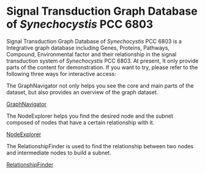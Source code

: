 #  Signal Transduction Graph Database of *Synechocystis* PCC 6803

Signal Transduction Graph Database of *Synechocystis* PCC 6803 is a Integrative graph database including Genes, Proteins, Pathways, Compound, Environmental factor and their relationship in the signal transduction system of *Synechocystis* PCC 6803.
At present, It only provide parts of the content for demonstration. If you want to try, please refer to the following three ways for interactive access:

The GraphNavigator not only helps you see the core and main parts of the dataset, but also provides an overview of the graph dataset.

[GraphNavigator](https://ascaris-equi.github.io/GDLGND/GraphNavigator)

The NodeExplorer helps you find the desired node and the subnet composed of nodes that have a certain relationship with it.

[NodeExplorer](https://ascaris-equi.github.io/GDLGND/NodeExplorer)

The RelationshipFinder is used to find the relationship between two nodes and intermediate nodes to build a subnet.

[RelationshipFinder](https://ascaris-equi.github.io/GDLGND/RelationshipFinder)
